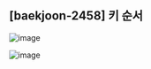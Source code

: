 ## [baekjoon-2458] 키 순서

![image](https://user-images.githubusercontent.com/22045163/115832330-bcafb180-a44d-11eb-9cdc-3b736178cbd4.png)

![image](https://user-images.githubusercontent.com/22045163/115832369-ca653700-a44d-11eb-8322-a91daa866817.png)
